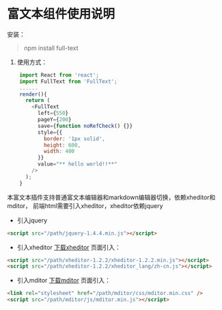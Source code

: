 # 富文本组件使用说明

安装：
> npm install full-text

1. 使用方式：
```js
    import React from 'react';
    import FullText from 'FullText';
    ......
    render(){
      return (
        <FullText
          left={550}
          pageY={200}
          save={function noRefCheck() {}}
          style={{
            border: '1px solid',
            height: 600,
            width: 400
          }}
          value="** hello world!!**"
        />
      );
    }
```

本富文本插件支持普通富文本编辑器和markdown编辑器切换，依赖xheditor和mditor，
前端html需要引入xheditor，xheditor依赖jquery

- 引入jquery
```html
<script src="/path/jquery-1.4.4.min.js"></script>
```

- 引入xheditor
[下载xheditor](http://xheditor.com/download.html)
页面引入：
```html
<script src="/path/xheditor-1.2.2/xheditor-1.2.2.min.js"></script>
<script src="/path/xheditor-1.2.2/xheditor_lang/zh-cn.js"></script>
```

- 引入mditor
[下载mditor](https://github.com/Houfeng/mditor)
页面引入：
```html
<link rel="stylesheet" href="/path/mditor/css/mditor.min.css" />
<script src="/path/mditor/js/mditor.min.js"></script>
```


